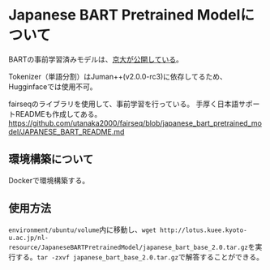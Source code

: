 # Japanese BART Pretrained Modelについて

BARTの事前学習済みモデルは、[京大が公開している]("https://nlp.ist.i.kyoto-u.ac.jp/?BART%E6%97%A5%E6%9C%AC%E8%AA%9EPretrained%E3%83%A2%E3%83%87%E3%83%AB")。

Tokenizer（単語分割）はJuman++(v2.0.0-rc3)に依存してるため、Hugginfaceでは使用不可。

fairseqのライブラリを使用して、事前学習を行っている。
手厚く日本語サポートREADMEも作成してある。
<https://github.com/utanaka2000/fairseq/blob/japanese_bart_pretrained_model/JAPANESE_BART_README.md>

## 環境構築について

Dockerで環境構築する。

## 使用方法

```environment/ubuntu/volume```内に移動し、```wget http://lotus.kuee.kyoto-u.ac.jp/nl-resource/JapaneseBARTPretrainedModel/japanese_bart_base_2.0.tar.gz```を実行する。```tar -zxvf japanese_bart_base_2.0.tar.gz```で解答することができる。
